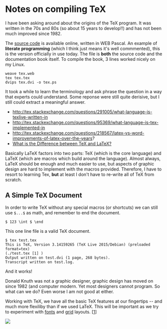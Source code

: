 # Notes on compiling TeX

I have been asking around about the origins of the TeX program.  It was written in the 70s and 80s (so about 15 years to develop!!)
and has not been much improved since 1982.  

The [source code](http://tug.org/texlive/devsrc/Build/source/texk/web2c/tex.web) is available online, written in WEB Pascal.
An example of **literate programming** (which I think just means it's well commmented), this is the version officially in use today.
The file is **both** the source code and the documentation book itself.  To compile the book, 3 lines worked nicely on my Linux.

    weave tex.web
    tex tex.tex
    dvips tex.dvi -o tex.ps
  
  It took a while to learn the terminology and ask phrase the question in a way that experts could understand.
  Some reponse were still quite derisive, but I still could extract a meaningful answer.
  
  * http://tex.stackexchange.com/questions/291005/what-language-is-texlive-written-in
  * http://tex.stackexchange.com/questions/95369/what-language-is-tex-implemented-in
  * http://tex.stackexchange.com/questions/218567/latex-vs-word-improvements-of-latex-over-the-years?
  * [What is the Difference between TeX and LaTeX?](http://tex.stackexchange.com/questions/49/what-is-the-difference-between-tex-and-latex)
  
Basically LaTeX factors into two parts:  TeX (which is the core language) and LaTeX (which are macros which build around the language).
  Almost always, LaTeX should be enough and much easier to use, but aspects of graphic design are hard to implement with the 
  macros provided.  Therefore, I have to resort to learning Tex, **but** at least I don't have to re-write all of TeX from scratch.
  
## A Simple TeX Document

In order to write TeX without any special macros (or shortcuts) we can still use `$...$` as math, and remember to end the document.

    $ 123 \int $ \end
    
This one line file is a valid TeX document.  

    $ tex test.tex
    This is TeX, Version 3.14159265 (TeX Live 2015/Debian) (preloaded format=tex) 
    (./test.tex [1] )
    Output written on test.dvi (1 page, 268 bytes).
    Transcript written on test.log.

And it works! 

Donald Knuth was not a graphic designer, graphic design has moved on since 1982 (and computer modern.  Yet
most designers cannot program.  So what can we do?  Even worse I am not good at either.

Working with TeX, we have all the basic TeX features at our fingertips -- and much more flexiliby than if we used LaTeX.
This will be important as we try to experiment with [fonts](http://www.thinkingwithtype.com/) and [grid](http://www.thinkingwithtype.com/contents/grid/) layouts. 
[[1](http://tex.stackexchange.com/questions/1418/grid-system-in-latex)]

![](http://i.imgur.com/vxlpSbx.png)

